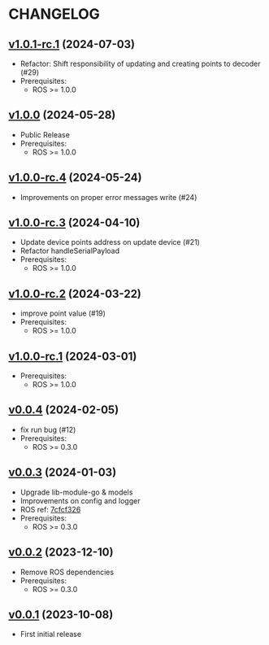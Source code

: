 # CHANGELOG

## [v1.0.1-rc.1](https://github.com/NubeIO/module-core-loraraw/tree/v1.0.1-rc.1) (2024-07-03)

- Refactor: Shift responsibility of updating and creating points to decoder (#29)
- Prerequisites:
    - ROS >= 1.0.0

## [v1.0.0](https://github.com/NubeIO/module-core-loraraw/tree/v1.0.0) (2024-05-28)

- Public Release
- Prerequisites:
    - ROS >= 1.0.0

## [v1.0.0-rc.4](https://github.com/NubeIO/module-core-loraraw/tree/v1.0.0-rc.4) (2024-05-24)

- Improvements on proper error messages write (#24)

## [v1.0.0-rc.3](https://github.com/NubeIO/module-core-loraraw/tree/v1.0.0-rc.3) (2024-04-10)

- Update device points address on update device (#21)
- Refactor handleSerialPayload
- Prerequisites:
  - ROS >= 1.0.0

## [v1.0.0-rc.2](https://github.com/NubeIO/module-core-loraraw/tree/v1.0.0-rc.2) (2024-03-22)

- improve point value (#19)
- Prerequisites:
  - ROS >= 1.0.0

## [v1.0.0-rc.1](https://github.com/NubeIO/module-core-loraraw/tree/v1.0.0-rc.1) (2024-03-01)

- Prerequisites:
  - ROS >= 1.0.0

## [v0.0.4](https://github.com/NubeIO/module-core-loraraw/tree/v0.0.4) (2024-02-05)

- fix run bug (#12)
- Prerequisites:
  - ROS >= 0.3.0

## [v0.0.3](https://github.com/NubeIO/module-core-loraraw/tree/v0.0.3) (2024-01-03)

- Upgrade lib-module-go & models
- Improvements on config and logger
- ROS ref: [7cfcf326](https://github.com/NubeIO/rubix-os/commit/7cfcf326d298312db624348a202cdab458ba3f8e)
- Prerequisites:
  - ROS >= 0.3.0

## [v0.0.2](https://github.com/NubeIO/module-core-loraraw/tree/v0.0.2) (2023-12-10)

- Remove ROS dependencies
- Prerequisites:
    - ROS >= 0.3.0

## [v0.0.1](https://github.com/NubeIO/module-core-loraraw/tree/v0.0.1) (2023-10-08)

- First initial release
